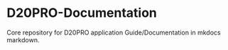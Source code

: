 # D20PRO-Documentation
Core repository for D20PRO application Guide/Documentation in mkdocs markdown.
